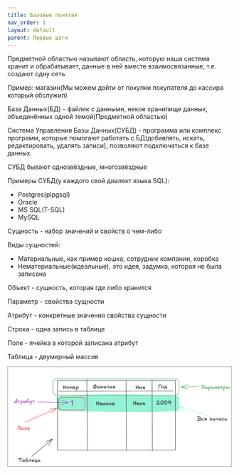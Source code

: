```yaml
---
title: Базовые понятия
nav_order: 1
layout: default
parent: Первые шаги
---
```


Предметной областью называют область, которую наша система хранит и обрабатывает, данные в ней вместе взаимосвязанные, т.е. создают одну сеть

Пример: магазин(Мы можем дойти от покупки покупателя до кассира который обслужил)

База Данных(БД) - файлик с данными, некое хранилище данных, объединённых одной темой(Предметной областью)

Система Управления Базы Данных(СУБД) - программа или комплекс программ, которые помогают работать с БД(добавлять, искать, редактировать, удалять записи), позволяют подключаться к базе данных.

СУБД бывают однозвёздные, многозвёздные

Примеры СУБД(у каждого свой диалект языка SQL): 
- Postgres(plpgsql)
- Oracle
- MS SQL(T-SQL)
- MySQL

Сущность - набор значений и свойств о чем-либо

Виды сущностей:
- Материальные, как пример кошка, сотрудник компании, коробка
- Нематериальные(идеальные), это идея, задумка, которая не была записана

Объект - сущность, которая где либо хранится

Параметр - свойства сущности

Атрибут - конкретные значения свойства сущности

Строка - одна запись в таблице

Поле - ячейка в которой записана атрибут

Таблица - двумерный массив

![На практике таблица выглядит так](/assets/img/table-1.png)
